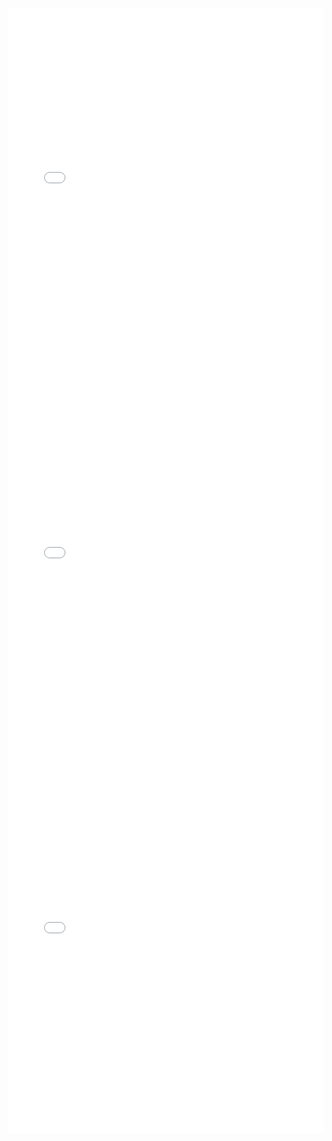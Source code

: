 <iframe id="igraph" scrolling="no" style="border:none;" seamless="seamless" src="gantt/hwv430d_Grobschmied_Aria.html" height="600" width="100%"></iframe>
<iframe id="igraph" scrolling="no" style="border:none;" seamless="seamless" src="gantt/hwv430d_Grobschmied_Var1.html" height="600" width="100%"></iframe>
<iframe id="igraph" scrolling="no" style="border:none;" seamless="seamless" src="gantt/hwv430d_Grobschmied_Var2.html" height="600" width="100%"></iframe>